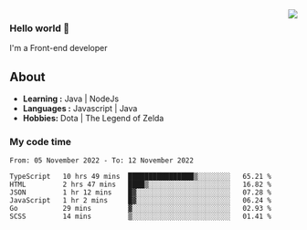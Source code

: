 <img align='right' src="https://github-readme-stats.vercel.app/api?username=jumodada&show_icons=true&theme=vue">

### Hello world 👋

I'm a Front-end developer 
    
## About
-  **Learning :** Java | NodeJs
-  **Languages :** Javascript | Java
-  **Hobbies:** Dota | The Legend of Zelda

### My code time

<!--START_SECTION:waka-->

```text
From: 05 November 2022 - To: 12 November 2022

TypeScript   10 hrs 49 mins  ████████████████▒░░░░░░░░   65.21 %
HTML         2 hrs 47 mins   ████▒░░░░░░░░░░░░░░░░░░░░   16.82 %
JSON         1 hr 12 mins    █▓░░░░░░░░░░░░░░░░░░░░░░░   07.28 %
JavaScript   1 hr 2 mins     █▓░░░░░░░░░░░░░░░░░░░░░░░   06.24 %
Go           29 mins         ▓░░░░░░░░░░░░░░░░░░░░░░░░   02.93 %
SCSS         14 mins         ▒░░░░░░░░░░░░░░░░░░░░░░░░   01.41 %
```

<!--END_SECTION:waka-->
